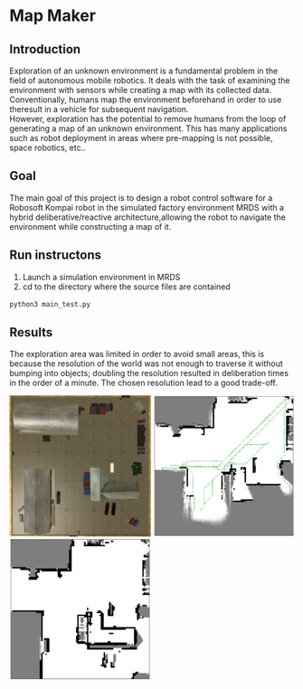 # Map Maker

## Introduction

Exploration of an unknown environment is a fundamental problem in the field of 
autonomous mobile robotics. It deals with the task of examining the environment with 
sensors while creating a map with its collected data. Conventionally, humans map the 
environment beforehand in order to use theresult in a vehicle for subsequent navigation.  
However, exploration has the potential to remove humans from the loop of generating a 
map of an unknown environment. This has many applications such as robot deployment in 
areas where pre-mapping is not possible, space robotics, etc..

## Goal

The main goal of this project is to design a robot control software for a Robosoft 
Kompai robot in the simulated factory environment MRDS with a hybrid deliberative/reactive 
architecture,allowing the robot to navigate the environment while constructing a map of it.

## Run instructons

1. Launch a simulation environment in MRDS
2. cd to the directory where the source files are contained

```bash
python3 main_test.py
```

## Results

The exploration area was limited in order to avoid small areas, this is because the resolution of the world
was not enough to traverse it without bumping into objects; doubling the resolution resulted in deliberation times in the
order of a minute. The chosen resolution lead to a good trade-off.

<img src="./mrds_factory.png" width="250" height="250"> <img src="./paths.png" width="250" height="250"> <img src="./map.png" width="250" height="250"> 
